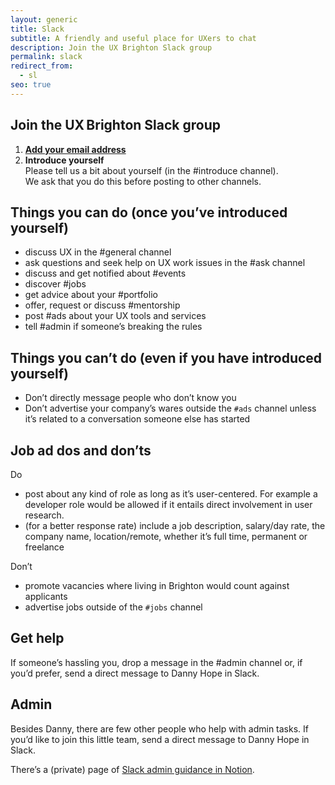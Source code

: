 ```yaml
---
layout: generic
title: Slack
subtitle: A friendly and useful place for UXers to chat
description: Join the UX Brighton Slack group
permalink: slack
redirect_from:
  - sl
seo: true
---
```

## Join the UX Brighton Slack group

1. **[Add your email address](https://slofile.com/slack/uxbri)**
2. **Introduce yourself**\
   Please tell us a bit about yourself (in the #introduce channel).\
   We ask that you do this before posting to other channels.

## Things you can do (once you’ve introduced yourself)

* discuss UX in the #general channel
* ask questions and seek help on UX work issues in the #ask channel
* discuss and get notified about #events
* discover #jobs
* get advice about your #portfolio
* offer, request or discuss #mentorship
* post #ads about your UX tools and services
* tell #admin if someone’s breaking the rules

## Things you can’t do (even if you have introduced yourself)

* Don’t directly message people who don’t know you
* Don’t advertise your company’s wares outside the `#ads` channel unless it’s related to a conversation someone else has started

## Job ad dos and don’ts

Do

* post about any kind of role as long as it’s user-centered. For example a developer role would be allowed if it entails direct involvement in user research.
* (for a better response rate) include a job description, salary/day rate, the company name, location/remote, whether it’s full time, permanent or freelance

Don’t

* promote vacancies where living in Brighton would count against applicants
* advertise jobs outside of the `#jobs` channel

## Get help

If someone’s hassling you, drop a message in the #admin channel or, if you’d prefer, send a direct message to Danny Hope in Slack.

## Admin

Besides Danny, there are few other people who help with admin tasks. If you’d like to join this little team, send a direct message to Danny Hope in Slack.

There’s a (private) page of [Slack admin guidance in Notion](https://www.notion.so/uxbri/Moderate-Slack-edfa058b908a4b3c95af4bff2ac32da3).